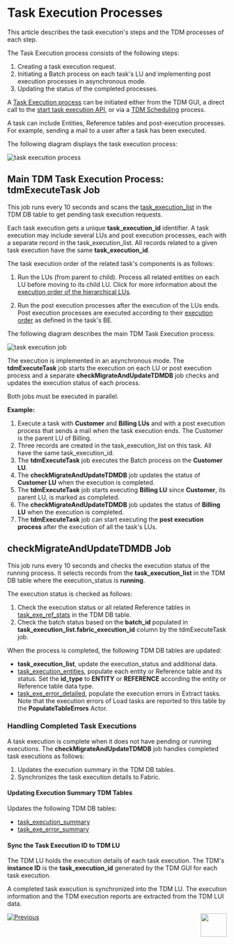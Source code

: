 # Task Execution Processes

This article describes the task execution's steps and the TDM processes of each step.

The Task Execution process consists of the following steps:

1. Creating a task execution request.
2. Initiating a Batch process on each task's LU and implementing post execution processes in asynchronous mode.
3. Updating the status of the completed processes.

A [Task Execution process](/articles/TDM/tdm_gui/26_task_execution.md) can be initiated either from the TDM GUI, a direct call to the [start task execution API](/articles/TDM/tdm_gui/TDM_Basic_Task_Execution_APIs_Flow/04_execute_task_API.md), or via a [TDM Scheduling](/articles/TDM/tdm_gui/22_task_execution_timing_tab.md) process.  

A task can include Entities, Reference tables and post-execution processes. For example, sending a mail to a user after a task has been executed. 

The following diagram displays the task execution process:

![task execution process](images/tdm_task_execution_processes.png)



## Main TDM Task Execution Process: tdmExecuteTask Job

This job runs every 10 seconds and scans the [task_execution_list](02_tdm_database.md#task_execution_list) in the TDM DB table to get pending task execution requests.

Each task execution gets a unique **task_execution_id** identifier. A task execution may include several LUs and post execution processes, each with a separate record in the task_execution_list. All records related to a given task execution have the same **task_execution_id**. 

The task execution order of the related task's components is as follows:

1. Run the LUs (from parent to child). Process all related entities on each LU before moving to its child LU. Click for more information about the [execution order of the hierarchical LUs](/articles/TDM/tdm_overview/03_business_entity_overview.md#task-execution-of-hierarchical-business-entities).

2. Run the post execution processes after the execution of the LUs ends. Post execution processes are executed according to their [execution order](/articles/TDM/tdm_gui/04_tdm_gui_business_entity_window.md#post-execution-processes-tab) as defined in the task's BE. 

The following diagram describes the main TDM Task Execution process:

![task execution job](images/tdmExcuteTask_job_flow.png)

The execution is implemented in an asynchronous  mode. The **tdmExecuteTask** job starts the execution on each LU or post execution process and a separate **checkMigrateAndUpdateTDMDB** job checks and updates the execution status of each process.

Both jobs must be executed in parallel. 

**Example:**

1. Execute a task with **Customer** and **Billing LUs** and with a post execution process that sends a mail when the task execution ends. The Customer is the parent LU of Billing. 
2. Three records are created in the task_execution_list on this task. All have the same task_execution_id.
3. The **tdmExecuteTask** job executes the Batch process on the **Customer LU**. 
4. The **checkMigrateAndUpdateTDMDB** job updates the status of **Customer LU** when the execution is completed.
5. The **tdmExecuteTask** job starts executing **Billing LU** since **Customer**, its parent LU, is marked as completed.
6. The **checkMigrateAndUpdateTDMDB** job updates the status of **Billing LU** when the execution is completed.
7. The **tdmExecuteTask** job can start executing the **post execution process** after the execution of all the task's LUs.



## checkMigrateAndUpdateTDMDB Job

This job runs every 10 seconds and checks the execution status of the running process. It selects records from the **task_execution_list** in the TDM DB table where the execution_status is **running**.

The execution status is checked  as follows:

1. Check the execution status or all related Reference tables in [task_exe_ref_stats](02_tdm_database.md#task_ref_exe_stats) in the TDM DB table.
2. Check the batch status based on the **batch_id** populated in **task_execution_list.fabric_execution_id** column by the tdmExecuteTask job. 

When the process is completed, the following TDM DB tables are updated:

- **task_execution_list**, update the execution_status and additional data.
- [task_execution_entities](02_tdm_database.md#task_execution_entities), populate each entity or Reference table and its status. Set the **id_type** to **ENTITY** or **REFERENCE** according the entity or Reference table data type.
- [task_exe_error_detailed](02_tdm_database.md#task_exe_error_detailed), populate the execution errors in Extract tasks. Note that the execution errors of Load tasks are reported to this table by the **PopulateTableErrors** Actor.

### Handling Completed Task Executions

A task execution is complete when it does not have pending or running executions. The **checkMigrateAndUpdateTDMDB** job handles completed task executions as follows:

1. Updates the execution summary in the TDM DB tables.
2. Synchronizes the task execution details to Fabric. 

#### Updating Execution Summary TDM Tables

Updates the following TDM DB tables:

- [task_execution_summary](02_tdm_database.md#task_execution_summary)
- [task_exe_error_summary](02_tdm_database.md#task_exe_error_summary)

#### Sync the Task Execution ID to TDM LU

The TDM LU holds the execution details of each task execution. The TDM's **instance ID** is the **task_execution_id** generated by the TDM GUI for each task execution.

A completed task execution is synchronized into the TDM LU. The execution information and the TDM execution reports are extracted from the TDM LUI data.



[![Previous](/articles/images/Previous.png)](02_tdm_database.md)[<img align="right" width="60" height="54" src="/articles/images/Next.png">](03a_task_execution_building_entity_list_on_tasks_LUs.md)





